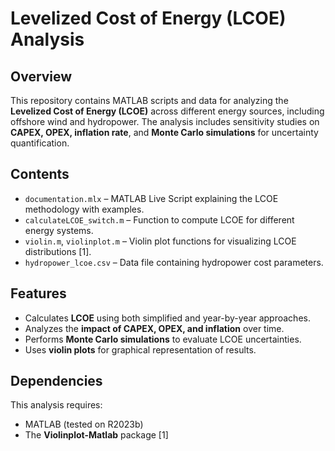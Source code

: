 # Levelized Cost of Energy (LCOE) Analysis

## Overview
This repository contains MATLAB scripts and data for analyzing the **Levelized Cost of Energy (LCOE)** across different energy sources, including offshore wind and hydropower. The analysis includes sensitivity studies on **CAPEX, OPEX, inflation rate**, and **Monte Carlo simulations** for uncertainty quantification.

## Contents
- `documentation.mlx` – MATLAB Live Script explaining the LCOE methodology with examples.
- `calculateLCOE_switch.m` – Function to compute LCOE for different energy systems.
- `violin.m`, `violinplot.m` – Violin plot functions for visualizing LCOE distributions [1].
- `hydropower_lcoe.csv` – Data file containing hydropower cost parameters.

## Features
- Calculates **LCOE** using both simplified and year-by-year approaches.
- Analyzes the **impact of CAPEX, OPEX, and inflation** over time.
- Performs **Monte Carlo simulations** to evaluate LCOE uncertainties.
- Uses **violin plots** for graphical representation of results.

## Dependencies
This analysis requires:
- MATLAB (tested on R2023b)
- The **Violinplot-Matlab** package [1]
